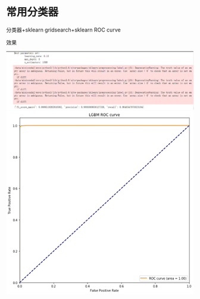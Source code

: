 # 常用分类器

分类器+sklearn gridsearch+sklearn ROC curve

效果

![gridsearc](./doc/gridsearc.png)![roc](./doc/roc.png)
